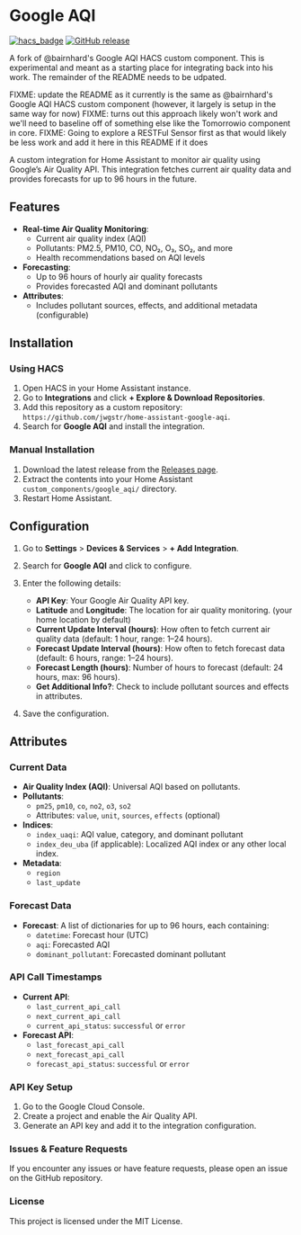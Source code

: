 # Google AQI

[![hacs_badge](https://img.shields.io/badge/HACS-Custom-41BDF5.svg?style=for-the-badge)](https://hacs.xyz/docs/setup/custom_repositories)
[![GitHub release](https://img.shields.io/github/v/release/jwgstr/home-assistant-google-aqi?style=for-the-badge)](https://github.com/jwgstr/home-assistant-google-aqi/releases)

A fork of @bairnhard's Google AQI HACS custom component.  This is experimental and meant as a starting place for integrating back into his work.  The remainder of the README needs to be udpated.

FIXME: update the README as it currently is the same as @bairnhard's Google AQI HACS custom component (however, it largely is setup in the same way for now)
FIXME: turns out this approach likely won't work and we'll need to baseline off of something else like the Tomorrowio component in core.
FIXME: Going to explore a RESTFul Sensor first as that would likely be less work and add it here in this README if it does

A custom integration for Home Assistant to monitor air quality using Google’s Air Quality API. This integration fetches current air quality data and provides forecasts for up to 96 hours in the future.

## Features
- **Real-time Air Quality Monitoring**:
  - Current air quality index (AQI)
  - Pollutants: PM2.5, PM10, CO, NO₂, O₃, SO₂, and more
  - Health recommendations based on AQI levels
- **Forecasting**:
  - Up to 96 hours of hourly air quality forecasts
  - Provides forecasted AQI and dominant pollutants
- **Attributes**:
  - Includes pollutant sources, effects, and additional metadata (configurable)

## Installation

### Using HACS
1. Open HACS in your Home Assistant instance.
2. Go to **Integrations** and click **+ Explore & Download Repositories**.
3. Add this repository as a custom repository: `https://github.com/jwgstr/home-assistant-google-aqi`.
4. Search for **Google AQI** and install the integration.

### Manual Installation
1. Download the latest release from the [Releases page](https://github.com/jwgstr/home-assistant-google-aqi/releases).
2. Extract the contents into your Home Assistant `custom_components/google_aqi/` directory.
3. Restart Home Assistant.

## Configuration

1. Go to **Settings** > **Devices & Services** > **+ Add Integration**.
2. Search for **Google AQI** and click to configure.
3. Enter the following details:
   - **API Key**: Your Google Air Quality API key.
   - **Latitude** and **Longitude**: The location for air quality monitoring. (your home location by default)
   - **Current Update Interval (hours)**: How often to fetch current air quality data (default: 1 hour, range: 1–24 hours).
   - **Forecast Update Interval (hours)**: How often to fetch forecast data (default: 6 hours, range: 1–24 hours).
   - **Forecast Length (hours)**: Number of hours to forecast (default: 24 hours, max: 96 hours).
   - **Get Additional Info?**: Check to include pollutant sources and effects in attributes.

4. Save the configuration.

## Attributes

### Current Data
- **Air Quality Index (AQI)**: Universal AQI based on pollutants.
- **Pollutants**:
  - `pm25`, `pm10`, `co`, `no2`, `o3`, `so2`
  - Attributes: `value`, `unit`, `sources`, `effects` (optional)
- **Indices**:
  - `index_uaqi`: AQI value, category, and dominant pollutant
  - `index_deu_uba` (if applicable): Localized AQI index or any other local index.
- **Metadata**:
  - `region`
  - `last_update`

### Forecast Data
- **Forecast**: A list of dictionaries for up to 96 hours, each containing:
  - `datetime`: Forecast hour (UTC)
  - `aqi`: Forecasted AQI
  - `dominant_pollutant`: Forecasted dominant pollutant

### API Call Timestamps
- **Current API**:
  - `last_current_api_call`
  - `next_current_api_call`
  - `current_api_status`: `successful` or `error`
- **Forecast API**:
  - `last_forecast_api_call`
  - `next_forecast_api_call`
  - `forecast_api_status`: `successful` or `error`

### API Key Setup
1. Go to the Google Cloud Console.
2. Create a project and enable the Air Quality API.
3. Generate an API key and add it to the integration configuration.

### Issues & Feature Requests
If you encounter any issues or have feature requests, please open an issue on the GitHub repository.

### License
This project is licensed under the MIT License.

